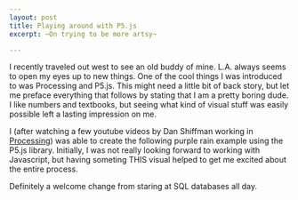 ```yaml
---
layout: post
title: Playing around with P5.js
excerpt: ~On trying to be more artsy~ 

---
```

I recently traveled out west to see an old buddy of mine.  L.A. always seems to open my eyes up to new things.  One of the cool things I was introduced to was Processing and P5.js.  This might need a little bit of back story, but let me preface everything that follows by stating that I am a pretty boring dude.  I like numbers and textbooks, but seeing what kind of visual stuff was easily possible left a lasting impression on me.

I (after watching a few youtube videos by Dan Shiffman working in [Processing](https://processing.org)) was able to create the following purple rain example using the P5.js library.  Initially, I was not really looking forward to working with Javascript, but having someting THIS visual helped to get me excited about the entire process. 

Definitely a welcome change from staring at SQL databases all day. 

